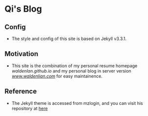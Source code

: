 # Qi's Blog

## Config

* The style and config of this site is based on Jekyll v3.3.1.

## Motivation

* This site is the combination of my personal resume homepage *waldenlan.github.io* and my personal blog in server version *www.waldenlian.com* for easy maintainence.

## Reference

* The Jekyll theme is accessed from mzlogin, and you can visit his repository at [here](https://github.com/mzlogin/mzlogin.github.io)